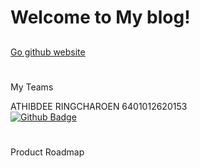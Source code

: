 # Welcome to My blog!

##
[Go github website](https://shira0ri145.github.io/Mercuone-Blog/)         

#
My Teams

ATHIBDEE RINGCHAROEN 6401012620153  
[![Github Badge](https://img.shields.io/badge/-Athibdee-333?style=flat&logo=Github&logoColor=white)](https://github.com/Athibdee)

#
Product Roadmap
